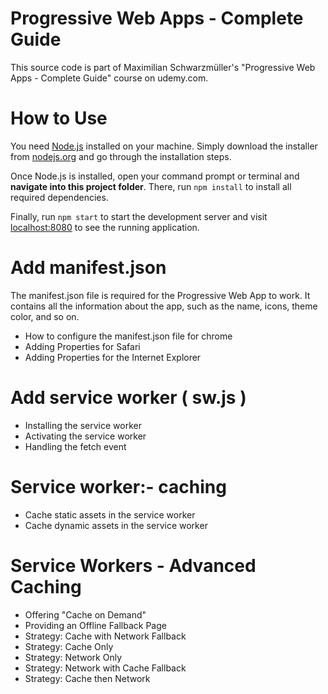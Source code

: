 # Progressive Web Apps - Complete Guide

This source code is part of Maximilian Schwarzmüller's "Progressive Web Apps - Complete Guide" course on udemy.com.

# How to Use

You need [Node.js](https://nodejs.org) installed on your machine. Simply download the installer from [nodejs.org](https://nodejs.org) and go through the installation steps.

Once Node.js is installed, open your command prompt or terminal and **navigate into this project folder**. There, run `npm install` to install all required dependencies.

Finally, run `npm start` to start the development server and visit [localhost:8080](http://localhost:8080) to see the running application.

# Add manifest.json

The manifest.json file is required for the Progressive Web App to work. It contains all the information about the app, such as the name, icons, theme color, and so on.

- How to configure the manifest.json file for chrome
- Adding Properties for Safari
- Adding Properties for the Internet Explorer

# Add service worker ( sw.js )

- Installing the service worker
- Activating the service worker
- Handling the fetch event

# Service worker:- caching

- Cache static assets in the service worker
- Cache dynamic assets in the service worker

# Service Workers - Advanced Caching

- Offering "Cache on Demand"
- Providing an Offline Fallback Page
- Strategy: Cache with Network Fallback
- Strategy: Cache Only
- Strategy: Network Only
- Strategy: Network with Cache Fallback
- Strategy: Cache then Network
